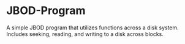 # JBOD-Program

A simple JBOD program that utilizes functions across a disk system. Includes seeking, reading, and writing to a disk across blocks.

